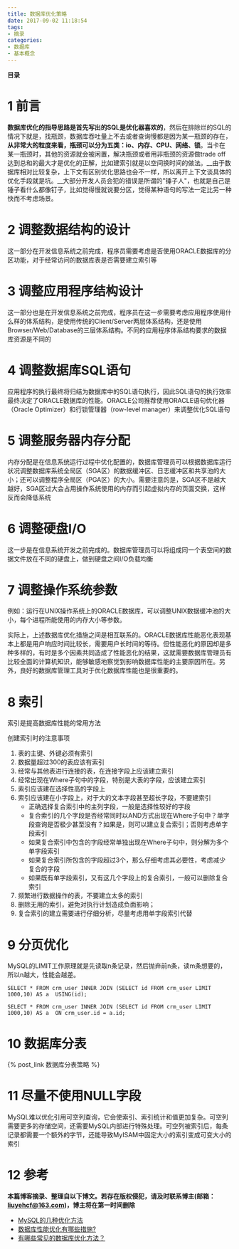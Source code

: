 ```yaml
---
title: 数据库优化策略
date: 2017-09-02 11:18:54
tags: 
- 摘录
categories: 
- 数据库
- 基本概念
---
```


__目录__

<!-- toc -->
<!--more-->

# 1 前言

__数据库优化的指导思路是首先写出的SQL是优化器喜欢的__，然后在排除烂的SQL的情况下就是，找瓶颈，数据库吞吐量上不去或者查询慢都是因为某一瓶颈的存在，__从非常大的粒度来看，瓶颈可以分为五类：io、内存、CPU、网络、锁__。当卡在某一瓶颈时，其他的资源就会被闲置，解决瓶颈或者用非瓶颈的资源做trade off达到总和的最大才是优化的正解，比如建索引就是以空间换时间的做法。__由于数据库相对比较复杂，上下文有区别优化思路也会不一样，所以离开上下文谈具体的优化手段就是坑。__大部分开发人员会犯的错误是所谓的"锤子人"，也就是自己是锤子看什么都像钉子，比如觉得慢就说要分区，觉得某种语句的写法一定比另一种快而不考虑场景。

# 2 调整数据结构的设计

这一部分在开发信息系统之前完成，程序员需要考虑是否使用ORACLE数据库的分区功能，对于经常访问的数据库表是否需要建立索引等

# 3 调整应用程序结构设计

这一部分也是在开发信息系统之前完成，程序员在这一步需要考虑应用程序使用什么样的体系结构，是使用传统的Client/Server两层体系结构，还是使用Browser/Web/Database的三层体系结构。不同的应用程序体系结构要求的数据库资源是不同的

# 4 调整数据库SQL语句

应用程序的执行最终将归结为数据库中的SQL语句执行，因此SQL语句的执行效率最终决定了ORACLE数据库的性能。ORACLE公司推荐使用ORACLE语句优化器（Oracle Optimizer）和行锁管理器（row-level manager）来调整优化SQL语句

# 5 调整服务器内存分配

内存分配是在信息系统运行过程中优化配置的，数据库管理员可以根据数据库运行状况调整数据库系统全局区（SGA区）的数据缓冲区、日志缓冲区和共享池的大小；还可以调整程序全局区（PGA区）的大小。需要注意的是，SGA区不是越大越好，SGA区过大会占用操作系统使用的内存而引起虚拟内存的页面交换，这样反而会降低系统

# 6 调整硬盘I/O

这一步是在信息系统开发之前完成的。数据库管理员可以将组成同一个表空间的数据文件放在不同的硬盘上，做到硬盘之间I/O负载均衡

# 7 调整操作系统参数

例如：运行在UNIX操作系统上的ORACLE数据库，可以调整UNIX数据缓冲池的大小，每个进程所能使用的内存大小等参数。

实际上，上述数据库优化措施之间是相互联系的。ORACLE数据库性能恶化表现基本上都是用户响应时间比较长，需要用户长时间的等待。但性能恶化的原因却是多种多样的，有时是多个因素共同造成了性能恶化的结果，这就需要数据库管理员有比较全面的计算机知识，能够敏感地察觉到影响数据库性能的主要原因所在。另外，良好的数据库管理工具对于优化数据库性能也是很重要的。

# 8 索引

索引是提高数据库性能的常用方法

创建索引时的注意事项

1. 表的主键、外键必须有索引
1. 数据量超过300的表应该有索引
1. 经常与其他表进行连接的表，在连接字段上应该建立索引
1. 经常出现在Where子句中的字段，特别是大表的字段，应该建立索引
1. 索引应该建在选择性高的字段上
1. 索引应该建在小字段上，对于大的文本字段甚至超长字段，不要建索引
    * 正确选择复合索引中的主列字段，一般是选择性较好的字段
    * 复合索引的几个字段是否经常同时以AND方式出现在Where子句中？单字段查询是否极少甚至没有？如果是，则可以建立复合索引；否则考虑单字段索引
    * 如果复合索引中包含的字段经常单独出现在Where子句中，则分解为多个单字段索引
    * 如果复合索引所包含的字段超过3个，那么仔细考虑其必要性，考虑减少复合的字段
    * 如果既有单字段索引，又有这几个字段上的复合索引，一般可以删除复合索引
1. 频繁进行数据操作的表，不要建立太多的索引
1. 删除无用的索引，避免对执行计划造成负面影响；
1. 复合索引的建立需要进行仔细分析，尽量考虑用单字段索引代替

# 9 分页优化

MySQL的LIMIT工作原理就是先读取n条记录，然后抛弃前n条，读m条想要的，所以n越大，性能会越差。

```
SELECT * FROM crm_user INNER JOIN (SELECT id FROM crm_user LIMIT 1000,10) AS a  USING(id);

SELECT * FROM crm_user INNER JOIN (SELECT id FROM crm_user LIMIT 1000,10) AS a  ON crm_user.id = a.id;
```

# 10 数据库分表

{% post_link 数据库分表策略 %}

# 11 尽量不使用NULL字段

MySQL难以优化引用可空列查询，它会使索引、索引统计和值更加复杂。可空列需要更多的存储空间，还需要MySQL内部进行特殊处理。可空列被索引后，每条记录都需要一个额外的字节，还能导致MyISAM中固定大小的索引变成可变大小的索引

# 12 参考

__本篇博客摘录、整理自以下博文。若存在版权侵犯，请及时联系博主(邮箱：liuyehcf@163.com)，博主将在第一时间删除__

* [MySQL的几种优化方法](http://blog.csdn.net/u013474436/article/details/49908683)
* [数据库性能优化有哪些措施?](https://zhidao.baidu.com/question/67759076.html)
* [有哪些常见的数据库优化方法？](https://www.zhihu.com/question/36431635?sort=created)
